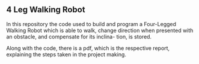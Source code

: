 ## 4 Leg Walking Robot 

In this repository the code used to build and program a Four-Legged Walking Robot
which is able to walk, change direction when presented with an obstacle, and compensate for its inclina-
tion, is stored.

Along with the code, there is a pdf, which is the respective report, explaining the steps taken in the project making.